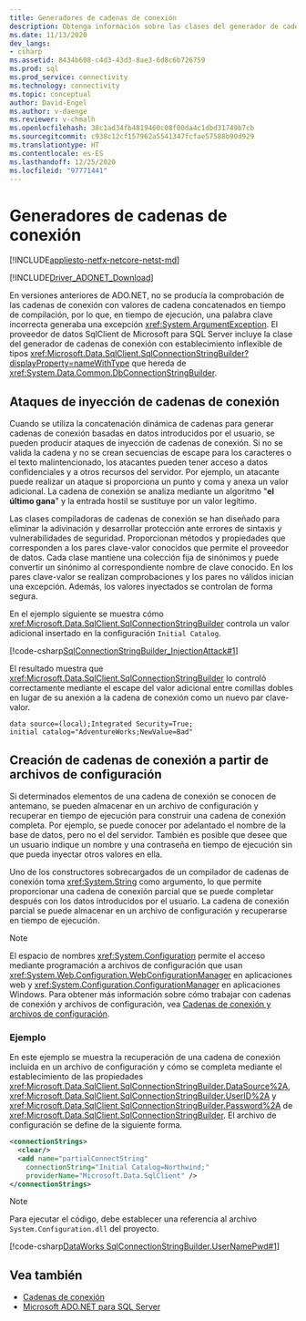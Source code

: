 ```yaml
---
title: Generadores de cadenas de conexión
description: Obtenga información sobre las clases del generador de cadenas de conexión usadas para diferentes proveedores en ADO.NET, todas las cuales heredan de DbConnectionStringBuilder.
ms.date: 11/13/2020
dev_langs:
- csharp
ms.assetid: 8434b608-c4d3-43d3-8ae3-6d8c6b726759
ms.prod: sql
ms.prod_service: connectivity
ms.technology: connectivity
ms.topic: conceptual
author: David-Engel
ms.author: v-daenge
ms.reviewer: v-chmalh
ms.openlocfilehash: 38c1ad34fb4819460c08f00da4c1dbd31749b7cb
ms.sourcegitcommit: c938c12cf157962a5541347fcfae57588b90d929
ms.translationtype: HT
ms.contentlocale: es-ES
ms.lasthandoff: 12/25/2020
ms.locfileid: "97771441"
---
```

# <a name="connection-string-builders"></a>Generadores de cadenas de conexión

[!INCLUDE[appliesto-netfx-netcore-netst-md](../../includes/appliesto-netfx-netcore-netst-md.md)]

[!INCLUDE[Driver_ADONET_Download](../../includes/driver_adonet_download.md)]

En versiones anteriores de ADO.NET, no se producía la comprobación de las cadenas de conexión con valores de cadena concatenados en tiempo de compilación, por lo que, en tiempo de ejecución, una palabra clave incorrecta generaba una excepción <xref:System.ArgumentException>. El proveedor de datos SqlClient de Microsoft para SQL Server incluye la clase del generador de cadenas de conexión con establecimiento inflexible de tipos <xref:Microsoft.Data.SqlClient.SqlConnectionStringBuilder?displayProperty=nameWithType> que hereda de <xref:System.Data.Common.DbConnectionStringBuilder>.

## <a name="connection-string-injection-attacks"></a>Ataques de inyección de cadenas de conexión

Cuando se utiliza la concatenación dinámica de cadenas para generar cadenas de conexión basadas en datos introducidos por el usuario, se pueden producir ataques de inyección de cadenas de conexión. Si no se valida la cadena y no se crean secuencias de escape para los caracteres o el texto malintencionado, los atacantes pueden tener acceso a datos confidenciales y a otros recursos del servidor. Por ejemplo, un atacante puede realizar un ataque si proporciona un punto y coma y anexa un valor adicional. La cadena de conexión se analiza mediante un algoritmo "**el último gana**" y la entrada hostil se sustituye por un valor legítimo.

Las clases compiladoras de cadenas de conexión se han diseñado para eliminar la adivinación y desarrollar protección ante errores de sintaxis y vulnerabilidades de seguridad. Proporcionan métodos y propiedades que corresponden a los pares clave-valor conocidos que permite el proveedor de datos. Cada clase mantiene una colección fija de sinónimos y puede convertir un sinónimo al correspondiente nombre de clave conocido. En los pares clave-valor se realizan comprobaciones y los pares no válidos inician una excepción. Además, los valores inyectados se controlan de forma segura.

En el ejemplo siguiente se muestra cómo <xref:Microsoft.Data.SqlClient.SqlConnectionStringBuilder> controla un valor adicional insertado en la configuración `Initial Catalog`.

[!code-csharp[SqlConnectionStringBuilder_InjectionAttack#1](~/../sqlclient/doc/samples/SqlConnectionStringBuilder_InjectionAttack.cs#1)]

El resultado muestra que <xref:Microsoft.Data.SqlClient.SqlConnectionStringBuilder> lo controló correctamente mediante el escape del valor adicional entre comillas dobles en lugar de su anexión a la cadena de conexión como un nuevo par clave-valor.

```output
data source=(local);Integrated Security=True;
initial catalog="AdventureWorks;NewValue=Bad"
```

## <a name="build-connection-strings-from-configuration-files"></a>Creación de cadenas de conexión a partir de archivos de configuración

Si determinados elementos de una cadena de conexión se conocen de antemano, se pueden almacenar en un archivo de configuración y recuperar en tiempo de ejecución para construir una cadena de conexión completa. Por ejemplo, se puede conocer por adelantado el nombre de la base de datos, pero no el del servidor. También es posible que desee que un usuario indique un nombre y una contraseña en tiempo de ejecución sin que pueda inyectar otros valores en ella.

Uno de los constructores sobrecargados de un compilador de cadenas de conexión toma <xref:System.String> como argumento, lo que permite proporcionar una cadena de conexión parcial que se puede completar después con los datos introducidos por el usuario. La cadena de conexión parcial se puede almacenar en un archivo de configuración y recuperarse en tiempo de ejecución.

> [!NOTE]
> El espacio de nombres <xref:System.Configuration> permite el acceso mediante programación a archivos de configuración que usan <xref:System.Web.Configuration.WebConfigurationManager> en aplicaciones web y <xref:System.Configuration.ConfigurationManager> en aplicaciones Windows. Para obtener más información sobre cómo trabajar con cadenas de conexión y archivos de configuración, vea [Cadenas de conexión y archivos de configuración](connection-strings-and-configuration-files.md).

### <a name="example"></a>Ejemplo

En este ejemplo se muestra la recuperación de una cadena de conexión incluida en un archivo de configuración y cómo se completa mediante el establecimiento de las propiedades <xref:Microsoft.Data.SqlClient.SqlConnectionStringBuilder.DataSource%2A>, <xref:Microsoft.Data.SqlClient.SqlConnectionStringBuilder.UserID%2A> y <xref:Microsoft.Data.SqlClient.SqlConnectionStringBuilder.Password%2A> de <xref:Microsoft.Data.SqlClient.SqlConnectionStringBuilder>. El archivo de configuración se define de la siguiente forma.

```xml
<connectionStrings>
  <clear/>
  <add name="partialConnectString"
    connectionString="Initial Catalog=Northwind;"
    providerName="Microsoft.Data.SqlClient" />
</connectionStrings>
```

> [!NOTE]
> Para ejecutar el código, debe establecer una referencia al archivo `System.Configuration.dll` del proyecto.

[!code-csharp[DataWorks SqlConnectionStringBuilder.UserNamePwd#1](~/../sqlclient/doc/samples/SqlConnectionStringBuilder_UserNamePwd.cs#1)]
  
## <a name="see-also"></a>Vea también

- [Cadenas de conexión](connection-strings.md)
- [Microsoft ADO.NET para SQL Server](microsoft-ado-net-sql-server.md)
